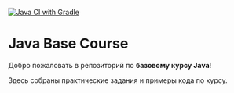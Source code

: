 [![Java CI with Gradle](https://github.com/Sadge911/java_curse/actions/workflows/gradle.yml/badge.svg?branch=master)](https://github.com/Sadge911/java_curse/actions/workflows/gradle.yml)
# Java Base Course

Добро пожаловать в репозиторий по **базовому курсу Java**!

Здесь собраны практические задания и примеры кода по курсу.
